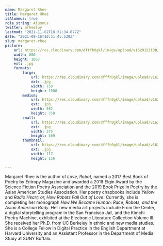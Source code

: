 ```yaml
---
name: Margaret Rhee
title: Margaret Rhee
isAlumnus: true
role_string: Alumnus
twitter: mrheeloy
lastmod: "2021-11-02T18:32:34.877Z"
date: "2021-09-16T10:51:45.530Z"
slug: margaret-rhee
picture:
    url: https://res.cloudinary.com/dfffh0gkl/image/upload/v1629122130/margaret_7feaa382e4.jpg
    width: 800
    height: 1067
    ext: .jpg
    formats:
        large:
            url: https://res.cloudinary.com/dfffh0gkl/image/upload/v1629122131/large_margaret_7feaa382e4.jpg
            ext: .jpg
            width: 750
            height: 1000
        medium:
            url: https://res.cloudinary.com/dfffh0gkl/image/upload/v1629122131/medium_margaret_7feaa382e4.jpg
            ext: .jpg
            width: 562
            height: 750
        small:
            url: https://res.cloudinary.com/dfffh0gkl/image/upload/v1629122131/small_margaret_7feaa382e4.jpg
            ext: .jpg
            width: 375
            height: 500
        thumbnail:
            url: https://res.cloudinary.com/dfffh0gkl/image/upload/v1629122130/thumbnail_margaret_7feaa382e4.jpg
            ext: .jpg
            width: 117
            height: 156

---
```

Margaret Rhee is the author of *Love, Robot*, named a 2017 Best Book of Poetry by Entropy Magazine and awarded a 2018 Elgin Award by the Science Fiction Poetry Association and the 2019 Book Prize in Poetry by the Asian American Studies Association. Her poetry chapbooks include *Yellow* and *Radio Heart; or, How Robots Fall Out of Love*. Currently, she is completing her monograph *How We Became Human: Race, Robots, and the Asian American Body*. Her new media art projects include From the Center, a digital storytelling program in the San Francisco Jail, and the Kimchi Poetry Machine, exhibited at the Electronic Literature Collection Volume III. She received her Ph.D. from UC Berkeley in ethnic and new media studies. She is a College Fellow in Digital Practice in the English Department at Harvard University and an Assistant Professor in the Department of Media Study at SUNY Buffalo.